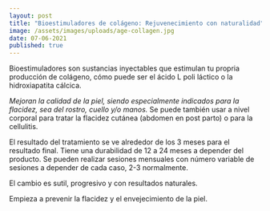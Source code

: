 ```yaml
---
layout: post
title: "Bioestimuladores de colágeno: Rejuvenecimiento con naturalidad"
image: /assets/images/uploads/age-collagen.jpg
date: 07-06-2021
published: true
---
```

Bioestimuladores son sustancias inyectables que estimulan tu propria producción
de colágeno, cómo puede ser el ácido L poli láctico o la hidroxiapatita cálcica.

_Mejoran la calidad de la piel, siendo especialmente indicados para la flacidez,
sea del rostro, cuello y/o manos._ Se puede también usar a nivel corporal para
tratar la flacidez cutánea (abdomen en post parto) o para la cellulitis.

El resultado del tratamiento se ve alrededor de los 3 meses para el resultado
final. Tiene una durabilidad de 12 a 24 meses a depender del producto. Se pueden
realizar sesiones mensuales con número variable de sesiones a depender de cada
caso, 2-3 normalmente.

El cambio es sutil, progresivo y con resultados naturales.

Empieza a prevenir la flacidez y el envejecimiento de la piel. 
